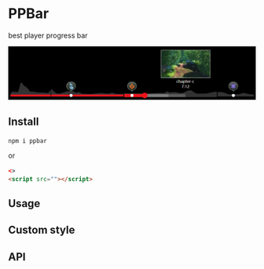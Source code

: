 # PPBar

best player progress bar

[![ppbar](./demo/p.png)](https://web-streaming.github.io/ppbar/)

## Install

```
npm i ppbar
```

or

```html
<>
<script src=""></script>
```

## Usage


## Custom style

## API
